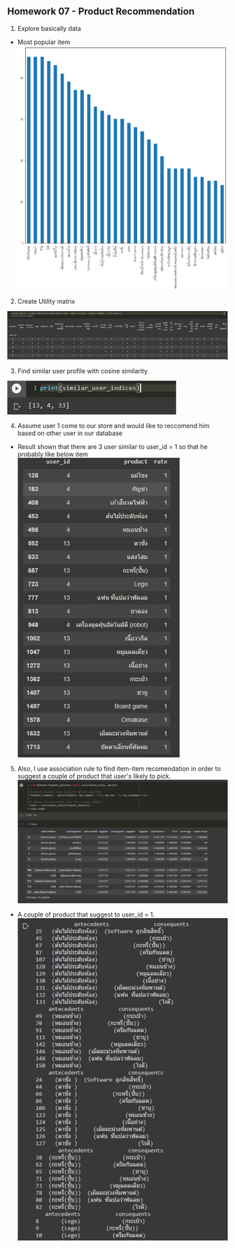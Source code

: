 ## Homework 07 - Product Recommendation

1. Explore basically data

- Most popular item
![popular](https://github.com/tjinjutha/BADS7105-CRM-analytics-and-intelligenece/blob/main/Homework%2007/most_popularitem.png?raw=true "popular")



2. Create Utility matrix

![Utility matrix](https://github.com/tjinjutha/BADS7105-CRM-analytics-and-intelligenece/blob/main/Homework%2007/utility_matrix.JPG?raw=true "Utility matrix")

3. Find similar user profile with cosine similarity

![profile](https://github.com/tjinjutha/BADS7105-CRM-analytics-and-intelligenece/blob/main/Homework%2007/similar%20user.JPG "profile")

4. Assume user 1 come to our store and would like to reccomend him based on other user in our database 
 - Result shown that there are 3 user similar to user_id = 1 so that he probably like below item
![item](https://github.com/tjinjutha/BADS7105-CRM-analytics-and-intelligenece/blob/main/Homework%2007/similar_item.JPG?raw=true "item")

5. Also, I use association rule to find item-item recomendation in order to suggest a couple of product that user's likely to pick.
![asso]( https://github.com/tjinjutha/BADS7105-CRM-analytics-and-intelligenece/blob/main/Homework%2007/asso.JPG "asso")

 - A couple of product that suggest to user_id = 1.
![couple](https://github.com/tjinjutha/BADS7105-CRM-analytics-and-intelligenece/blob/main/Homework%2007/couple_item.JPG "couple")



